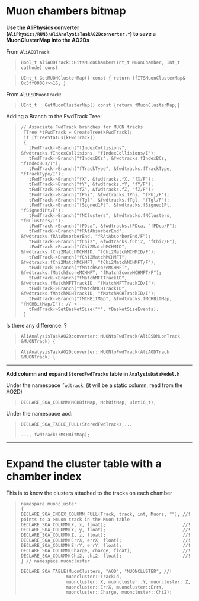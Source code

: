 #   Muon chambers bitmap



**Use the AliPhysics converter (`AliPhysics/RUN3/AliAnalysisTaskAO2Dconverter.*`) to save a MuonClusterMap into the AO2Ds** 

 From `AliAODTrack`:


>```
> Bool_t AliAODTrack::HitsMuonChamber(Int_t MuonChamber, Int_t cathode) const
>```

>```
>UInt_t GetMUONClusterMap() const { return (fITSMuonClusterMap& 0x3ff0000)>>16; }
>```

 From `AliESDMuonTrack`:

>`UInt_t   GetMuonClusterMap() const {return fMuonClusterMap;}`


Adding a Branch to the FwdTrack Tree:

>```
>// Associate FwdTrack branches for MUON tracks
>  TTree *tFwdTrack = CreateTree(kFwdTrack);
>  if (fTreeStatus[kFwdTrack])
>  {
>    tFwdTrack->Branch("fIndexCollisions", &fwdtracks.fIndexCollisions, "fIndexCollisions/I");
>    tFwdTrack->Branch("fIndexBCs", &fwdtracks.fIndexBCs, "fIndexBCs/I");
>    tFwdTrack->Branch("fTrackType", &fwdtracks.fTrackType, "fTrackType/I");
>    tFwdTrack->Branch("fX", &fwdtracks.fX, "fX/F");
>    tFwdTrack->Branch("fY", &fwdtracks.fY, "fY/F");
>    tFwdTrack->Branch("fZ", &fwdtracks.fZ, "fZ/F");
>    tFwdTrack->Branch("fPhi", &fwdtracks.fPhi, "fPhi/F");
>    tFwdTrack->Branch("fTgl", &fwdtracks.fTgl, "fTgl/F");
>    tFwdTrack->Branch("fSigned1Pt", &fwdtracks.fSigned1Pt, "fSigned1Pt/F");
>    tFwdTrack->Branch("fNClusters", &fwdtracks.fNClusters, "fNClusters/I");
>    tFwdTrack->Branch("fPDca", &fwdtracks.fPDca, "fPDca/F");
>    tFwdTrack->Branch("fRAtAbsorberEnd", &fwdtracks.fRAtAbsorberEnd, "fRAtAbsorberEnd/F");
>    tFwdTrack->Branch("fChi2", &fwdtracks.fChi2, "fChi2/F");
>    tFwdTrack->Branch("fChi2MatchMCHMID", &fwdtracks.fChi2MatchMCHMID, "fChi2MatchMCHMID/F");
>    tFwdTrack->Branch("fChi2MatchMCHMFT", &fwdtracks.fChi2MatchMCHMFT, "fChi2MatchMCHMFT/F");
>    tFwdTrack->Branch("fMatchScoreMCHMFT", &fwdtracks.fMatchScoreMCHMFT, "fMatchScoreMCHMFT/F");
>    tFwdTrack->Branch("fMatchMFTTrackID", &fwdtracks.fMatchMFTTrackID, "fMatchMFTTrackID/I");
>    tFwdTrack->Branch("fMatchMCHTrackID", &fwdtracks.fMatchMCHTrackID, "fMatchMCHTrackID/I");
>    tFwdTrack->Branch("fMCHBitMap", &fwdtracks.fMCHBitMap, "fMCHBitMap/I"); // <--------
>    tFwdTrack->SetBasketSize("*", fBasketSizeEvents);
>  }
>```
>
Is there any difference: ?

>`AliAnalysisTaskAO2Dconverter::MUONtoFwdTrack(AliESDMuonTrack &MUONTrack) {`

>`AliAnalysisTaskAO2Dconverter::MUONtoFwdTrack(AliAODTrack &MUONTrack) {`



---

**Add column and expand `StoredFwdTracks` table in `AnalysisDataModel.h`**

Under the namespace `fwdtrack`: (it will be a static column, read from the AO2D)

>`DECLARE_SOA_COLUMN(MCHBitMap, MchBitMap, uint16_t);`

Under the namespace aod:

>`DECLARE_SOA_TABLE_FULL(StoredFwdTracks,...`
>
>`..., fwdtrack::MCHBitMap);`


---



# Expand the cluster table with a chamber index

This is to know the clusters attached to the tracks on each chamber



>```
>namespace muoncluster
>{
>DECLARE_SOA_INDEX_COLUMN_FULL(Track, track, int, Muons, ""); //! points to a >muon track in the Muon table
>DECLARE_SOA_COLUMN(X, x, float);                             //!
>DECLARE_SOA_COLUMN(Y, y, float);                             //!
>DECLARE_SOA_COLUMN(Z, z, float);                             //!
>DECLARE_SOA_COLUMN(ErrX, errX, float);                       //!
>DECLARE_SOA_COLUMN(ErrY, errY, float);                       //!
>DECLARE_SOA_COLUMN(Charge, charge, float);                   //!
>DECLARE_SOA_COLUMN(Chi2, chi2, float);                       //!
>} // namespace muoncluster
>
>DECLARE_SOA_TABLE(MuonClusters, "AOD", "MUONCLUSTER", //!
>                  muoncluster::TrackId,
>                  muoncluster::X, muoncluster::Y, muoncluster::Z,
>                  muoncluster::ErrX, muoncluster::ErrY,
>                  muoncluster::Charge, muoncluster::Chi2);
>
>```
